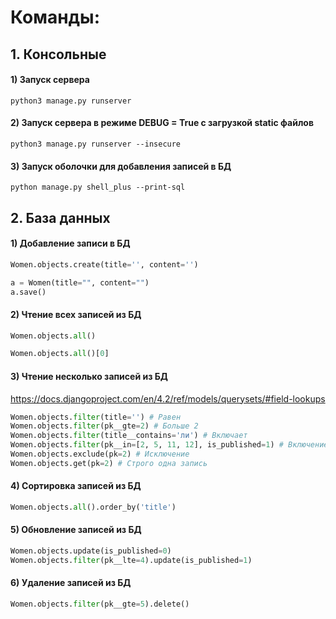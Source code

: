 # Команды:

## 1. Консольные
#### 1) Запуск сервера
```Shell
python3 manage.py runserver
```
#### 2) Запуск сервера в режиме DEBUG = True с загрузкой static файлов
```Shell
python3 manage.py runserver --insecure
```
#### 3) Запуск оболочки для добавления записей в БД
```Shell
python manage.py shell_plus --print-sql
```

## 2. База данных
#### 1) Добавление записи в БД
```python
Women.objects.create(title='', content='')
```
```python
a = Women(title="", content="")
a.save()
```
#### 2) Чтение всех записей из БД
```python
Women.objects.all()
```
```python
Women.objects.all()[0]
```
#### 3) Чтение несколько записей из БД
https://docs.djangoproject.com/en/4.2/ref/models/querysets/#field-lookups
```python
Women.objects.filter(title='') # Равен
Women.objects.filter(pk__gte=2) # Больше 2
Women.objects.filter(title__contains='ли') # Включает
Women.objects.filter(pk__in=[2, 5, 11, 12], is_published=1) # Включение в
Women.objects.exclude(pk=2) # Исключение
Women.objects.get(pk=2) # Строго одна запись
```
#### 4) Сортировка записей из БД
```python
Women.objects.all().order_by('title')
```
#### 5) Обновление записей из БД
```python
Women.objects.update(is_published=0)
Women.objects.filter(pk__lte=4).update(is_published=1)
```
#### 6) Удаление записей из БД
```python
Women.objects.filter(pk__gte=5).delete()
```